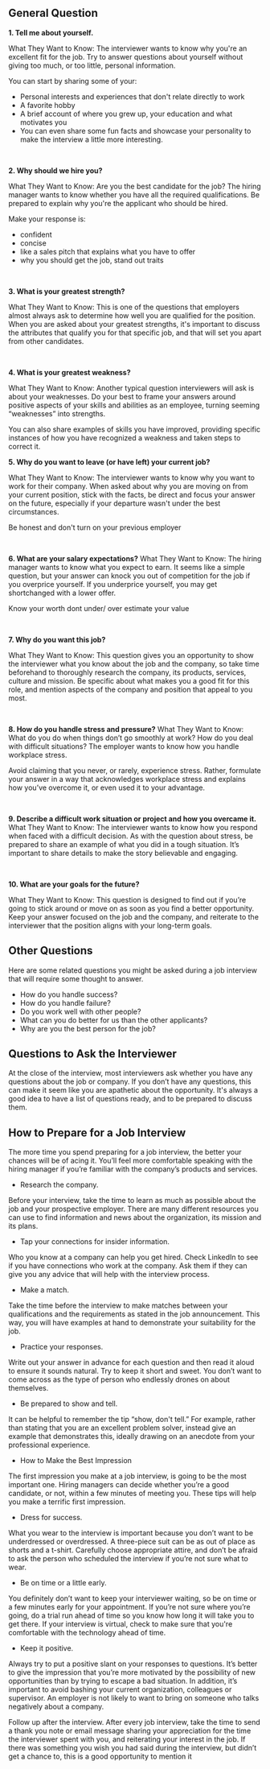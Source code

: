 ## General Question 

**1. Tell me about yourself.**

What They Want to Know: The interviewer wants to know why you're an excellent fit for the job. Try to answer questions about yourself without giving too much, or too little, personal information.

You can start by sharing some of your:
- Personal interests and experiences that don't relate directly to work
- A favorite hobby 
- A brief account of where you grew up, your education and what motivates you
- You can even share some fun facts and showcase your personality to make the interview a little more interesting.

<br>

**2. Why should we hire you?**

What They Want to Know: Are you the best candidate for the job? The hiring manager wants to know whether you have all the required qualifications. Be prepared to explain why you're the applicant who should be hired. 


Make your response is:
- confident
- concise
- like a sales pitch that explains what you have to offer
- why you should get the job, stand out traits

<br>

**3. What is your greatest strength?**

What They Want to Know: This is one of the questions that employers almost always ask to determine how well you are qualified for the position. When you are asked about your greatest strengths, it's important to discuss the attributes that qualify you for that specific job, and that will set you apart from other candidates. 

<br>

**4. What is your greatest weakness?**

What They Want to Know: Another typical question interviewers will ask is about your weaknesses. Do your best to frame your answers around positive aspects of your skills and abilities as an employee, turning seeming “weaknesses” into strengths.


You can also share examples of skills you have improved, providing specific instances of how you have recognized a weakness and taken steps to correct it.



**5. Why do you want to leave (or have left) your current job?**


What They Want to Know: The interviewer wants to know why you want to work for their company. When asked about why you are moving on from your current position, stick with the facts, be direct and focus your answer on the future, especially if your departure wasn't under the best circumstances. 

Be honest and don't turn on your previous employer

<br>

**6. What are your salary expectations?**
What They Want to Know: The hiring manager wants to know what you expect to earn. It seems like a simple question, but your answer can knock you out of competition for the job if you overprice yourself. If you underprice yourself, you may get shortchanged with a lower offer. 

Know your worth dont under/ over estimate your value

<br>

**7. Why do you want this job?**

What They Want to Know: This question gives you an opportunity to show the interviewer what you know about the job and the company, so take time beforehand to thoroughly research the company, its products, services, culture and mission. Be specific about what makes you a good fit for this role, and mention aspects of the company and position that appeal to you most.

<br>

**8. How do you handle stress and pressure?**
What They Want to Know: What do you do when things don’t go smoothly at work? How do you deal with difficult situations? The employer wants to know how you handle workplace stress.

Avoid claiming that you never, or rarely, experience stress. Rather, formulate your answer in a way that acknowledges workplace stress and explains how you’ve overcome it, or even used it to your advantage.

<br>

**9. Describe a difficult work situation or project and how you overcame it.**
What They Want to Know: The interviewer wants to know how you respond when faced with a difficult decision. As with the question about stress, be prepared to share an example of what you did in a tough situation. It’s important to share details to make the story believable and engaging. 

<br>

**10. What are your goals for the future?**

What They Want to Know: This question is designed to find out if you’re going to stick around or move on as soon as you find a better opportunity. Keep your answer focused on the job and the company, and reiterate to the interviewer that the position aligns with your long-term goals.

## Other Questions

Here are some related questions you might be asked during a job interview that will require some thought to answer.

- How do you handle success?
- How do you handle failure?
- Do you work well with other people?
- What can you do better for us than the other applicants?
- Why are you the best person for the job?

## Questions to Ask the Interviewer

At the close of the interview, most interviewers ask whether you have any questions about the job or company. If you don’t have any questions, this can make it seem like you are apathetic about the opportunity. It's always a good idea to have a list of questions ready, and to be prepared to discuss them.

## How to Prepare for a Job Interview

The more time you spend preparing for a job interview, the better your chances will be of acing it. You’ll feel more comfortable speaking with the hiring manager if you’re familiar with the company’s products and services.

- Research the company. 

Before your interview, take the time to learn as much as possible about the job and your prospective employer. 
There are many different resources you can use to find information and news about the organization, its mission and its plans.

- Tap your connections for insider information.

Who you know at a company can help you get hired.
Check LinkedIn to see if you have connections who work at the company. Ask them if they can give you any advice that will help with the interview process.


- Make a match. 

Take the time before the interview to make matches between your qualifications and the requirements as stated in the job announcement. 
This way, you will have examples at hand to demonstrate your suitability for the job.

- Practice your responses. 

Write out your answer in advance for each question and then read it aloud to ensure it sounds natural.
Try to keep it short and sweet. You don’t want to come across as the type of person who endlessly drones on about themselves.

- Be prepared to show and tell. 

It can be helpful to remember the tip “show, don't tell.” For example, rather than stating that you are an excellent problem solver, instead give an example that demonstrates this, ideally drawing on an anecdote from your professional experience.

- How to Make the Best Impression

The first impression you make at a job interview, is going to be the most important one.
Hiring managers can decide whether you’re a good candidate, or not, within a few minutes of meeting you. These tips will help you make a terrific first impression.

- Dress for success.

What you wear to the interview is important because you don’t want to be underdressed or overdressed. A three-piece suit can be as out of place as shorts and a t-shirt. Carefully choose appropriate attire, and don’t be afraid to ask the person who scheduled the interview if you’re not sure what to wear.

- Be on time or a little early. 

You definitely don’t want to keep your interviewer waiting, so be on time or a few minutes early for your appointment. If you’re not sure where you’re going, do a trial run ahead of time so you know how long it will take you to get there. If your interview is virtual, check to make sure that you're comfortable with the technology ahead of time.

- Keep it positive. 

Always try to put a positive slant on your responses to questions. It’s better to give the impression that you’re more motivated by the possibility of new opportunities than by trying to escape a bad situation. In addition, it’s important to avoid bashing your current organization, colleagues or supervisor. An employer is not likely to want to bring on someone who talks negatively about a company.

Follow up after the interview. After every job interview, take the time to send a thank you note or email message sharing your appreciation for the time the interviewer spent with you, and reiterating your interest in the job. If there was something you wish you had said during the interview, but didn’t get a chance to, this is a good opportunity to mention it


